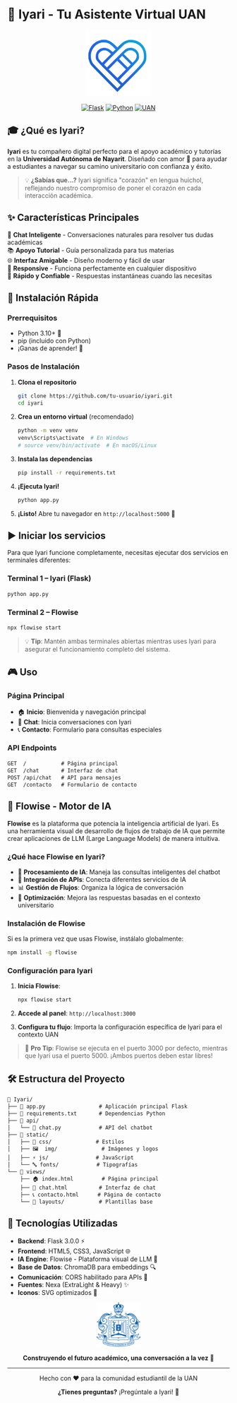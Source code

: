 # 🌟 Iyari - Tu Asistente Virtual UAN

<div align="center">
  <img src="static/img/iyari_color.png" alt="Iyari Logo" width="150" height="150">
  
  [![Flask](https://img.shields.io/badge/Flask-3.0.0-blue?style=for-the-badge&logo=flask)](https://flask.palletsprojects.com/)
  [![Python](https://img.shields.io/badge/Python-3.10+-green?style=for-the-badge&logo=python)](https://python.org)
  [![UAN](https://img.shields.io/badge/Universidad-Autónoma_de_Nayarit-orange?style=for-the-badge)](https://www.uan.edu.mx/)
</div>

## 🎓 ¿Qué es Iyari?

**Iyari** es tu compañero digital perfecto para el apoyo académico y tutorías en la **Universidad Autónoma de Nayarit**. Diseñado con amor 💝 para ayudar a estudiantes a navegar su camino universitario con confianza y éxito.

> 💡 **¿Sabías que...?** Iyari significa "corazón" en lengua huichol, reflejando nuestro compromiso de poner el corazón en cada interacción académica.

## ✨ Características Principales

🤖 **Chat Inteligente** - Conversaciones naturales para resolver tus dudas académicas  
📚 **Apoyo Tutorial** - Guía personalizada para tus materias  
🌐 **Interfaz Amigable** - Diseño moderno y fácil de usar  
📱 **Responsive** - Funciona perfectamente en cualquier dispositivo  
🚀 **Rápido y Confiable** - Respuestas instantáneas cuando las necesitas  

## 🚀 Instalación Rápida

### Prerrequisitos
- Python 3.10+ 🐍
- pip (incluido con Python)
- ¡Ganas de aprender! 📖

### Pasos de Instalación

1. **Clona el repositorio**
   ```bash
   git clone https://github.com/tu-usuario/iyari.git
   cd iyari
   ```

2. **Crea un entorno virtual** (recomendado)
   ```bash
   python -m venv venv
   venv\Scripts\activate  # En Windows
   # source venv/bin/activate  # En macOS/Linux
   ```

3. **Instala las dependencias**
   ```bash
   pip install -r requirements.txt
   ```

4. **¡Ejecuta Iyari!**
   ```bash
   python app.py
   ```

5. **¡Listo!** Abre tu navegador en `http://localhost:5000` 🎉

## ▶️ Iniciar los servicios

Para que Iyari funcione completamente, necesitas ejecutar dos servicios en terminales diferentes:

### Terminal 1 – Iyari (Flask)
```bash
python app.py
```

### Terminal 2 – Flowise
```bash
npx flowise start
```

> 💡 **Tip**: Mantén ambas terminales abiertas mientras uses Iyari para asegurar el funcionamiento completo del sistema.

## 🎮 Uso

### Página Principal
- 🏠 **Inicio**: Bienvenida y navegación principal
- 💬 **Chat**: Inicia conversaciones con Iyari
- 📞 **Contacto**: Formulario para consultas especiales

### API Endpoints
```
GET  /           # Página principal
GET  /chat       # Interfaz de chat
POST /api/chat   # API para mensajes
GET  /contacto   # Formulario de contacto
```

## 🌊 Flowise - Motor de IA

**Flowise** es la plataforma que potencia la inteligencia artificial de Iyari. Es una herramienta visual de desarrollo de flujos de trabajo de IA que permite crear aplicaciones de LLM (Large Language Models) de manera intuitiva.

### ¿Qué hace Flowise en Iyari?
- 🧠 **Procesamiento de IA**: Maneja las consultas inteligentes del chatbot
- 🔗 **Integración de APIs**: Conecta diferentes servicios de IA
- 📊 **Gestión de Flujos**: Organiza la lógica de conversación
- 🎯 **Optimización**: Mejora las respuestas basadas en el contexto universitario

### Instalación de Flowise

Si es la primera vez que usas Flowise, instálalo globalmente:

```bash
npm install -g flowise
```

### Configuración para Iyari

1. **Inicia Flowise**:
   ```bash
   npx flowise start
   ```

2. **Accede al panel**: `http://localhost:3000`

3. **Configura tu flujo**: Importa la configuración específica de Iyari para el contexto UAN

> 🚀 **Pro Tip**: Flowise se ejecuta en el puerto 3000 por defecto, mientras que Iyari usa el puerto 5000. ¡Ambos puertos deben estar libres!

## 🛠️ Estructura del Proyecto

```
📁 Iyari/
├── 🐍 app.py                 # Aplicación principal Flask
├── 📄 requirements.txt       # Dependencias Python
├── 📁 api/
│   └── 💬 chat.py            # API del chatbot
├── 📁 static/
│   ├── 🎨 css/              # Estilos
│   ├── 🖼️  img/              # Imágenes y logos
│   ├── ⚡ js/               # JavaScript
│   └── 🔤 fonts/            # Tipografías
└── 📁 views/
    ├── 🏠 index.html         # Página principal
    ├── 💬 chat.html          # Interfaz de chat
    ├── 📞 contacto.html      # Página de contacto
    └── 📁 layouts/           # Plantillas base
```

## 🎨 Tecnologías Utilizadas

- **Backend**: Flask 3.0.0 ⚡
- **Frontend**: HTML5, CSS3, JavaScript 🌐
- **IA Engine**: Flowise - Plataforma visual de LLM 🌊
- **Base de Datos**: ChromaDB para embeddings 🔍
- **Comunicación**: CORS habilitado para APIs 🔄
- **Fuentes**: Nexa (ExtraLight & Heavy) ✨
- **Iconos**: SVG optimizados 🎯

<div align="center">
  <img src="static/img/uan_logo.png" alt="UAN Logo" width="100">
  
  **Construyendo el futuro académico, una conversación a la vez** 💫
</div>

---

<div align="center">
  Hecho con ❤️ para la comunidad estudiantil de la UAN
  
  **¿Tienes preguntas?** ¡Pregúntale a Iyari! 🤖
</div>

